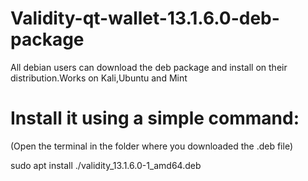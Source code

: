 # Validity-qt-wallet-13.1.6.0-deb-package
All debian users can download the deb package and install on their distribution.Works on Kali,Ubuntu and Mint

# Install it using a simple command:

(Open the terminal in the folder where you downloaded the .deb file)

sudo apt install ./validity_13.1.6.0-1_amd64.deb
